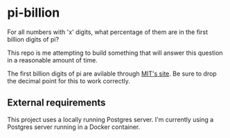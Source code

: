 # pi-billion

For all numbers with 'x' digits, what percentage of them are in the first billion digits of pi?

This repo is me attempting to build something that will answer this question in a reasonable amount of time.

The first billion digits of pi are avilable through [MIT's site](https://stuff.mit.edu/afs/sipb/contrib/pi/#:~:text=One%20billion%20digits%20of%20%CF%80,in%20the%20file%20pi%2Dbillion.). Be sure to drop the decimal point for this to work correctly.

## External requirements

This project uses a locally running Postgres server. I'm currently using a Postgres server running in a Docker container.
